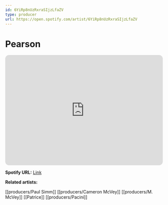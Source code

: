 ```yaml
---
id: 6YiRp8nUzRxraSIjzLfaZV
type: producer
url: https://open.spotify.com/artist/6YiRp8nUzRxraSIjzLfaZV
---
```

# Pearson

<iframe style="border-radius:12px" src="https://open.spotify.com/embed/artist/6YiRp8nUzRxraSIjzLfaZV" width="100%" height="352" frameBorder="0" allowfullscreen="" allow="autoplay; clipboard-write; encrypted-media; fullscreen; picture-in-picture" loading="lazy"></iframe>

**Spotify URL:** [Link](https://open.spotify.com/artist/6YiRp8nUzRxraSIjzLfaZV)

**Related artists:**

[[producers/Paul Simm]]
[[producers/Cameron McVey]]
[[producers/M. McVey]]
[[Patrice]]
[[producers/Pacini]]
